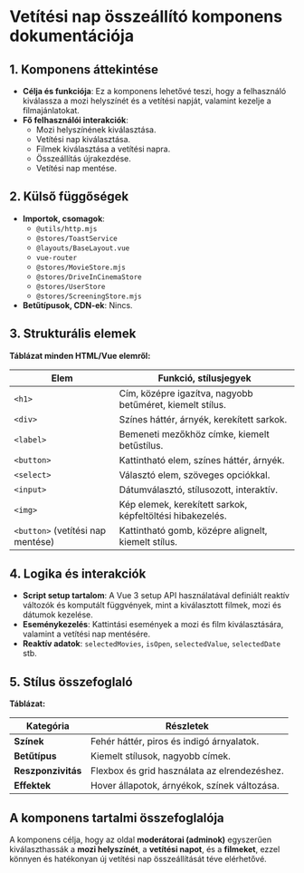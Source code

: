 # **Vetítési nap összeállító komponens dokumentációja**

## **1. Komponens áttekintése**
- **Célja és funkciója**: Ez a komponens lehetővé teszi, hogy a felhasználó kiválassza a mozi helyszínét és a vetítési napját, valamint kezelje a filmajánlatokat.
- **Fő felhasználói interakciók**:
  - Mozi helyszínének kiválasztása.
  - Vetítési nap kiválasztása.
  - Filmek kiválasztása a vetítési napra.
  - Összeállítás újrakezdése.
  - Vetítési nap mentése.

## **2. Külső függőségek**
- **Importok, csomagok**:
  - `@utils/http.mjs`
  - `@stores/ToastService`
  - `@layouts/BaseLayout.vue`
  - `vue-router`
  - `@stores/MovieStore.mjs`
  - `@stores/DriveInCinemaStore`
  - `@stores/UserStore`
  - `@stores/ScreeningStore.mjs`
- **Betűtípusok, CDN-ek**: Nincs.

## **3. Strukturális elemek**
**Táblázat minden HTML/Vue elemről:**

| **Elem**                          | **Funkció, stílusjegyek**                                 |
| --------------------------------- | --------------------------------------------------------- |
| `<h1>`                            | Cím, középre igazítva, nagyobb betűméret, kiemelt stílus. |
| `<div>`                           | Színes háttér, árnyék, kerekített sarkok.                 |
| `<label>`                         | Bemeneti mezőkhöz címke, kiemelt betűstílus.              |
| `<button>`                        | Kattintható elem, színes háttér, árnyék.                  |
| `<select>`                        | Választó elem, szöveges opciókkal.                        |
| `<input>`                         | Dátumválasztó, stílusozott, interaktív.                   |
| `<img>`                           | Kép elemek, kerekített sarkok, képfeltöltési hibakezelés. |
| `<button>` (vetítési nap mentése) | Kattintható gomb, középre alignelt, kiemelt stílus.       |

## **4. Logika és interakciók**
- **Script setup tartalom**: A Vue 3 setup API használatával definiált reaktív változók és komputált függvények, mint a kiválasztott filmek, mozi és dátumok kezelése.
- **Eseménykezelés**: Kattintási események a mozi és film kiválasztására, valamint a vetítési nap mentésére.
- **Reaktív adatok**: `selectedMovies`, `isOpen`, `selectedValue`, `selectedDate` stb.

## **5. Stílus összefoglaló**
**Táblázat:**

| **Kategória**      | **Részletek**                                |
| ------------------ | -------------------------------------------- |
| **Színek**         | Fehér háttér, piros és indigó árnyalatok.    |
| **Betűtípus**      | Kiemelt stílusok, nagyobb címek.             |
| **Reszponzivitás** | Flexbox és grid használata az elrendezéshez. |
| **Effektek**       | Hover állapotok, árnyékok, színek változása. |

## **A komponens tartalmi összefoglalója**
A komponens célja, hogy az oldal **moderátorai (adminok)** egyszerűen kiválaszthassák a **mozi helyszínét**, a **vetítési napot**, és a **filmeket**, ezzel könnyen és hatékonyan új vetítési nap összeállítását téve elérhetővé.
